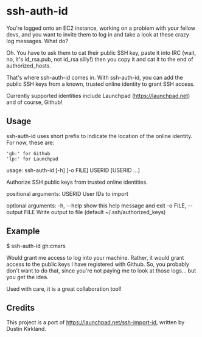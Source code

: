 
ssh-auth-id
===========

You're logged onto an EC2 instance, working on a problem with your fellow devs, and you want to invite them to log in and take a look at these crazy log messages. What do?

Oh. You have to ask them to cat their public SSH key, paste it into IRC (wait, no, it's id\_rsa.pub, not id\_rsa silly!) then you copy it and cat it to the end of authorized\_hosts.

That's where ssh-auth-id comes in. With ssh-auth-id, you can add the public SSH keys from a known, trusted online identity to grant SSH access.

Currently supported identities include Launchpad (https://launchpad.net) and of course, Github!


Usage
-----

ssh-auth-id uses short prefix to indicate the location of the online identity. For now, these are:

	'gh:' for Github
	'lp:' for Launchpad

 usage: ssh-auth-id [-h] [-o FILE] USERID [USERID ...]

 Authorize SSH public keys from trusted online identities.

 positional arguments:
   USERID                User IDs to import

 optional arguments:
   -h, --help            show this help message and exit
   -o FILE, --output FILE
                         Write output to file (default ~/.ssh/authorized_keys)

Example
-------

 $ ssh-auth-id gh:cmars

Would grant me access to log into your machine. Rather, it would grant access to the public keys I have registered with Github. So, you probably don't want to do that, since you're not paying me to look at those logs... but you get the idea.

Used with care, it is a great collaboration tool!


Credits
-------

This project is a port of https://launchpad.net/ssh-import-id, written by Dustin Kirkland.

